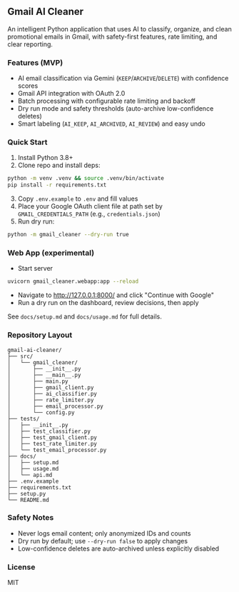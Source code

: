 ## Gmail AI Cleaner

An intelligent Python application that uses AI to classify, organize, and clean promotional emails in Gmail, with safety-first features, rate limiting, and clear reporting.

### Features (MVP)
- AI email classification via Gemini (`KEEP`/`ARCHIVE`/`DELETE`) with confidence scores
- Gmail API integration with OAuth 2.0
- Batch processing with configurable rate limiting and backoff
- Dry run mode and safety thresholds (auto-archive low-confidence deletes)
- Smart labeling (`AI_KEEP`, `AI_ARCHIVED`, `AI_REVIEW`) and easy undo

### Quick Start
1. Install Python 3.8+
2. Clone repo and install deps:
```bash
python -m venv .venv && source .venv/bin/activate
pip install -r requirements.txt
```
3. Copy `.env.example` to `.env` and fill values
4. Place your Google OAuth client file at path set by `GMAIL_CREDENTIALS_PATH` (e.g., `credentials.json`)
5. Run dry run:
```bash
python -m gmail_cleaner --dry-run true
```

### Web App (experimental)
- Start server
```bash
uvicorn gmail_cleaner.webapp:app --reload
```
- Navigate to http://127.0.0.1:8000/ and click "Continue with Google"
- Run a dry run on the dashboard, review decisions, then apply

See `docs/setup.md` and `docs/usage.md` for full details.

### Repository Layout
```
gmail-ai-cleaner/
├── src/
│   └── gmail_cleaner/
│       ├── __init__.py
│       ├── __main__.py
│       ├── main.py
│       ├── gmail_client.py
│       ├── ai_classifier.py
│       ├── rate_limiter.py
│       ├── email_processor.py
│       └── config.py
├── tests/
│   ├── __init__.py
│   ├── test_classifier.py
│   ├── test_gmail_client.py
│   ├── test_rate_limiter.py
│   └── test_email_processor.py
├── docs/
│   ├── setup.md
│   ├── usage.md
│   └── api.md
├── .env.example
├── requirements.txt
├── setup.py
└── README.md
```

### Safety Notes
- Never logs email content; only anonymized IDs and counts
- Dry run by default; use `--dry-run false` to apply changes
- Low-confidence deletes are auto-archived unless explicitly disabled

### License
MIT

